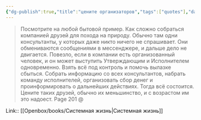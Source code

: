 ```yaml
---
{"dg-publish":true,"title":"цените организаторов","tags":["quotes"],"date":"2023-09-11T11:37:01+03:00","modified_at":"2023-09-16T17:25:08+03:00","dg-path":"/quotes/202305060900.md","permalink":"/quotes/202305060900/","dgPassFrontmatter":true}
---
```



> Посмотрите на любой бытовой пример. Как сложно собраться компанией друзей для похода на природу. Обычно там одни консультанты, у которых даже никто ничего не спрашивает. Они обмениваются сообщениями в мессенджере, и дальше дело не двигается. Повезло, если в компании есть организованный человек, и он может выступить Утверждающим и Исполнителем одновременно. Взять всё под контроль и помочь вылазке сбыться. Собрать информацию со всех консультантов, набрать команду исполнителей, организовать сбор денег и проинформировать о дальнейших действиях. Тогда всё состоится. Цените таких друзей, обычно их меньшинство, и с возрастом им это надоест.
Page 201 @ 

Link:: [[Openbox/books/Системная жизнь\|Системная жизнь]]
